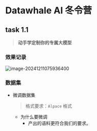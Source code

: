 # Datawhale AI 冬令营

## task 1.1

> **动手学定制你的专属大模型**

### 效果记录

![image-20241211075936400](https://my-note-drawing-bed-1322822796.cos.ap-shanghai.myqcloud.com/picture/huanhuan_talk.png)

### 数据集

* 微调数据集

  > 格式要求：`Alpace` 格式

  * 为什么要微调
    * 产出的语料更符合我们的要求。